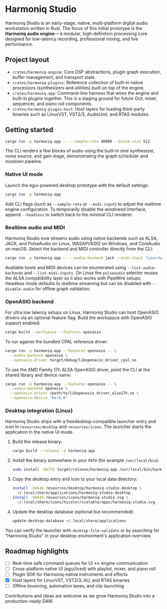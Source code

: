 # Harmoniq Studio

Harmoniq Studio is an early-stage, native, multi-platform digital audio workstation
written in Rust. The focus of this initial prototype is the **Harmoniq audio engine**—
a modular, high-definition processing core designed for low-latency recording,
professional mixing, and live performance.

## Project layout

- `crates/harmoniq-engine`: Core DSP abstractions, plugin graph execution, buffer
  management, and transport state.
- `crates/harmoniq-plugins`: Reference collection of built-in native processors
  (synthesizers and utilities) built on top of the engine.
- `crates/harmoniq-app`: Command-line harness that wires the engine and built-in
  plugins together. This is a staging ground for future GUI, mixer, sequencer,
  and piano roll components.
- `crates/harmoniq-plugin-host`: Host layers for loading third-party binaries
  such as LinuxVST, VST2/3, AudioUnit, and RTAS modules.

## Getting started

```bash
cargo run -p harmoniq-app -- --sample-rate 48000 --block-size 512
```

The CLI renders a few blocks of audio using the built-in sine synthesizer, noise
source, and gain stage, demonstrating the graph scheduler and mixdown pipeline.

### Native UI mode

Launch the egui-powered desktop prototype with the default settings:

```bash
cargo run -p harmoniq-app
```

Add CLI flags (such as `--sample-rate` or `--midi-input`) to adjust the realtime
engine configuration. To temporarily disable the windowed interface, append
`--headless` to switch back to the minimal CLI renderer.

### Realtime audio and MIDI

Harmoniq Studio now streams audio using native backends such as ALSA, JACK, and
PulseAudio on Linux, WASAPI/ASIO on Windows, and CoreAudio on macOS. Select the
backend and MIDI controller directly from the CLI:

```bash
cargo run -p harmoniq-app -- --audio-backend jack --midi-input "Launchpad"
```

Available hosts and MIDI devices can be enumerated using `--list-audio-backends`
and `--list-midi-inputs`. On Linux the `pulseaudio` selector reuses the ALSA
compatibility layer so it also works with PipeWire setups. Headless mode
defaults to realtime streaming but can be disabled with `--disable-audio` for
offline graph validation.

### OpenASIO backend

For ultra low latency setups on Linux, Harmoniq Studio can host OpenASIO
drivers via an optional feature flag. Build the workspace with OpenASIO support
enabled:

```bash
cargo build --workspace --features openasio
```

To run against the bundled CPAL reference driver:

```bash
cargo run -p harmoniq-app --features openasio -- \
  --audio-backend openasio \
  --openasio-driver target/debug/libopenasio_driver_cpal.so
```

To use the AMD Family 17h ALSA OpenASIO driver, point the CLI at the shared
library and device name:

```bash
cargo run -p harmoniq-app --features openasio -- \
  --audio-backend openasio \
  --openasio-driver /path/to/libopenasio_driver_alsa17h.so \
  --openasio-device "hw:0,0"
```

### Desktop integration (Linux)

Harmoniq Studio ships with a freedesktop-compatible launcher entry and icon in
`resources/desktop` and `resources/icons`. The launcher starts the application
in the native UI mode.

1. Build the release binary:

   ```bash
   cargo build --release -p harmoniq-app
   ```

2. Install the binary somewhere in your `PATH` (for example `/usr/local/bin`):

   ```bash
   sudo install -Dm755 target/release/harmoniq-app /usr/local/bin/harmoniq-studio
   ```

3. Copy the desktop entry and icon to your local data directory:

   ```bash
   install -Dm644 resources/desktop/harmoniq-studio.desktop \
     ~/.local/share/applications/harmoniq-studio.desktop
   install -Dm644 resources/icons/harmoniq-studio.svg \
     ~/.local/share/icons/hicolor/scalable/apps/harmoniq-studio.svg
   ```

4. Update the desktop database (optional but recommended):

   ```bash
   update-desktop-database ~/.local/share/applications
   ```

You can verify the launcher with `desktop-file-validate` or by searching for
"Harmoniq Studio" in your desktop environment's application overview.

## Roadmap highlights

- [ ] Real-time safe command queues for UI ↔ engine communication
- [ ] Cross-platform native UI (egui/iced) with playlist, mixer, and piano roll
- [ ] Plugin SDK for Harmoniq-native instruments and effects
- [x] Host layers for LinuxVST, VST2/3, AU, and RTAS binaries
- [ ] Offline bouncing, automation lanes, and clip launching

Contributions and ideas are welcome as we grow Harmoniq Studio into a
production-ready DAW.
